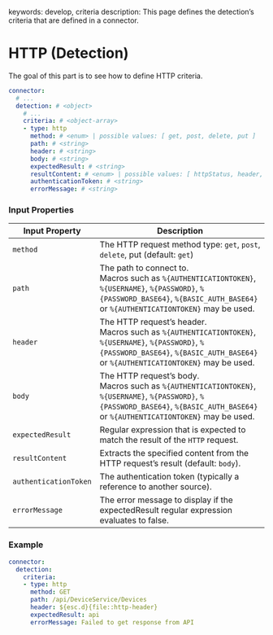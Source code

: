 keywords: develop, criteria
description: This page defines the detection’s criteria that are defined in a connector.

# HTTP (Detection)

<!-- MACRO{toc|fromDepth=1|toDepth=1|id=toc} -->

The goal of this part is to see how to define HTTP criteria.

```yaml
connector:
  # ...
  detection: # <object>
    # ...
    criteria: # <object-array>
    - type: http
      method: # <enum> | possible values: [ get, post, delete, put ]
      path: # <string>
      header: # <string>
      body: # <string>
      expectedResult: # <string>
      resultContent: # <enum> | possible values: [ httpStatus, header, body, all ]
      authenticationToken: # <string>
      errorMessage: # <string>
```

### Input Properties

| Input Property        | Description       |
| --------------------- | ----------------- |
| `method` | The HTTP request method type: `get`, `post`, `delete`, put (default: `get`) |
| `path` | The path to connect to.<br />Macros such as `%{AUTHENTICATIONTOKEN}`, `%{USERNAME}`, `%{PASSWORD}`, `%{PASSWORD_BASE64}`, `%{BASIC_AUTH_BASE64}` or `%{AUTHENTICATIONTOKEN}` may be used. |
| `header` | The HTTP request’s header.<br />Macros such as `%{AUTHENTICATIONTOKEN}`, `%{USERNAME}`, `%{PASSWORD}`, `%{PASSWORD_BASE64}`, `%{BASIC_AUTH_BASE64}` or `%{AUTHENTICATIONTOKEN}` may be used. |
| `body` | The HTTP request’s body.<br />Macros such as `%{AUTHENTICATIONTOKEN}`, `%{USERNAME}`, `%{PASSWORD}`, `%{PASSWORD_BASE64}`, `%{BASIC_AUTH_BASE64}` or `%{AUTHENTICATIONTOKEN}` may be used. |
| `expectedResult` | Regular expression that is expected to match the result of the `HTTP` request. |
| `resultContent` | Extracts the specified content from the HTTP request’s result (default: `body`). |
| `authenticationToken` | The authentication token (typically a reference to another source). |
| `errorMessage` | The error message to display if the expectedResult regular expression evaluates to false. |

### Example

```yaml
connector:
  detection:
    criteria:
    - type: http
      method: GET
      path: /api/DeviceService/Devices
      header: ${esc.d}{file::http-header}
      expectedResult: api
      errorMessage: Failed to get response from API
```
